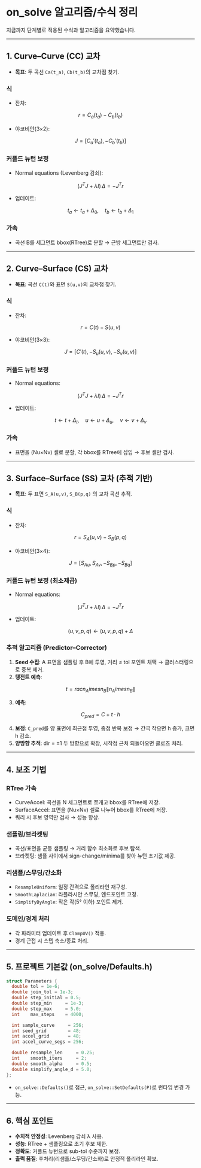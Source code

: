 
# on_solve 알고리즘/수식 정리

지금까지 단계별로 적용된 수식과 알고리즘을 요약했습니다.

---

## 1. Curve–Curve (CC) 교차

- **목표**: 두 곡선 `Ca(t_a)`, `Cb(t_b)`의 교차점 찾기.

### 식
- 잔차:  

```math
r = C_a(t_a) - C_b(t_b)
```

- 야코비안(3×2):  

```math
J = [C_a'(t_a), -C_b'(t_b)]
```

### 커플드 뉴턴 보정
- Normal equations (Levenberg 감쇠):  

```math
(J^T J + \lambda I)\,\Delta = -J^T r
```

- 업데이트:  

```math
t_a \leftarrow t_a + \Delta_0, \quad t_b \leftarrow t_b + \Delta_1
```

### 가속
- 곡선 B를 세그먼트 bbox(RTree)로 분할 → 근방 세그먼트만 검사.

---

## 2. Curve–Surface (CS) 교차

- **목표**: 곡선 `C(t)`와 표면 `S(u,v)`의 교차점 찾기.

### 식
- 잔차:  

```math
r = C(t) - S(u,v)
```

- 야코비안(3×3):  

```math
J = [C'(t), -S_u(u,v), -S_v(u,v)]
```

### 커플드 뉴턴 보정
- Normal equations:  

```math
(J^T J + \lambda I)\,\Delta = -J^T r
```

- 업데이트:  

```math
t \leftarrow t + \Delta_t, \quad u \leftarrow u + \Delta_u, \quad v \leftarrow v + \Delta_v
```

### 가속
- 표면을 (Nu×Nv) 셀로 분할, 각 bbox를 RTree에 삽입 → 후보 셀만 검사.

---

## 3. Surface–Surface (SS) 교차 (추적 기반)

- **목표**: 두 표면 `S_A(u,v)`, `S_B(p,q)` 의 교차 곡선 추적.

### 식
- 잔차:  

```math
r = S_A(u,v) - S_B(p,q)
```

- 야코비안(3×4):  

```math
J = [S_{Au}, S_{Av}, -S_{Bp}, -S_{Bq}]
```

### 커플드 뉴턴 보정 (최소제곱)
- Normal equations:  

```math
(J^T J + \lambda I)\,\Delta = -J^T r
```

- 업데이트:  

```math
(u,v,p,q) \leftarrow (u,v,p,q) + \Delta
```

### 추적 알고리즘 (Predictor–Corrector)
1. **Seed 수집**: A 표면을 샘플링 후 B에 투영, 거리 ≤ tol 포인트 채택 → 클러스터링으로 중복 제거.  
2. **탱전트 예측**:  

```math
t = rac{n_A 	imes n_B}{\|n_A 	imes n_B\|}
```

3. **예측**:  

```math
C_{pred} = C + t \cdot h
```

4. **보정**: `C_pred`를 양 표면에 최근접 투영, 중점 반복 보정 → 간극 작으면 h 증가, 크면 h 감소.  
5. **양방향 추적**: dir = ±1 두 방향으로 확장, 시작점 근처 되돌아오면 클로즈 처리.

---

## 4. 보조 기법

### RTree 가속
- CurveAccel: 곡선을 N 세그먼트로 쪼개고 bbox를 RTree에 저장.  
- SurfaceAccel: 표면을 (Nu×Nv) 셀로 나누어 bbox를 RTree에 저장.  
- 쿼리 시 후보 영역만 검사 → 성능 향상.

### 샘플링/브라켓팅
- 곡선/표면을 균등 샘플링 → 거리 함수 최소화로 후보 탐색.  
- 브라켓팅: 샘플 사이에서 sign-change/minima를 찾아 뉴턴 초기값 제공.

### 리샘플/스무딩/간소화
- `ResampleUniform`: 일정 간격으로 폴리라인 재구성.  
- `SmoothLaplacian`: 라플라시안 스무딩, 엔드포인트 고정.  
- `SimplifyByAngle`: 작은 각(5° 이하) 포인트 제거.

### 도메인/경계 처리
- 각 파라미터 업데이트 후 `ClampUV()` 적용.  
- 경계 근접 시 스텝 축소/종료 처리.

---

## 5. 프로젝트 기본값 (on_solve/Defaults.h)

```cpp
struct Parameters {
  double tol = 1e-6;
  double join_tol = 1e-3;
  double step_initial = 0.5;
  double step_min     = 1e-3;
  double step_max     = 5.0;
  int    max_steps    = 4000;

  int sample_curve     = 256;
  int seed_grid        = 48;
  int accel_grid       = 48;
  int accel_curve_segs = 256;

  double resample_len     = 0.25;
  int    smooth_iters     = 2;
  double smooth_alpha     = 0.5;
  double simplify_angle_d = 5.0;
};
```

- `on_solve::Defaults()`로 접근, `on_solve::SetDefaults(P)`로 런타임 변경 가능.

---

## 6. 핵심 포인트

- **수치적 안정성**: Levenberg 감쇠 λ 사용.  
- **성능**: RTree + 샘플링으로 초기 후보 제한.  
- **정확도**: 커플드 뉴턴으로 sub-tol 수준까지 보정.  
- **출력 품질**: 후처리(리샘플/스무딩/간소화)로 안정적 폴리라인 확보.  
